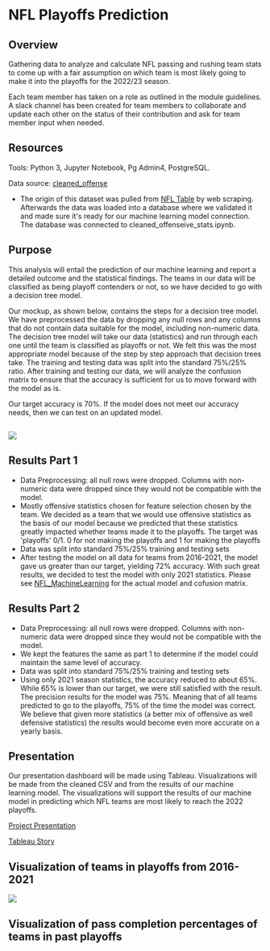 # NFL Playoffs Prediction

## Overview

Gathering data to analyze and calculate NFL passing and rushing team stats to come up with a fair assumption on which team is most likely going to make it into the playoffs for the 2022/23 season. 

Each team member has taken on a role as outlined in the module guidelines. A slack channel has been created for team members to collaborate and update each other on the status of their contribution and ask for team member input when needed.  

## Resources

Tools: Python 3, Jupyter Notebook, Pg Admin4, PostgreSQL.

Data source: [cleaned_offense](cleaned_offense.csv)
  - The origin of this dataset was pulled from [NFL Table](https://www.nfl.com/stats/team-stats/offense/passing/2021/reg/all) by web scraping. Afterwards the data was loaded into a database where we validated it and made sure it's ready for our machine learning model connection.  The database was connected to cleaned_offenseive_stats.ipynb.


## Purpose

This analysis will entail the prediction of our machine learning and report a detailed outcome and the statistical findings. The teams in our data will be classified as being playoff contenders or not, so we have decided to go with a decision tree model.

Our mockup, as shown below, contains the steps for a decision tree model. We have preprocessed the data by dropping any null rows and any columns that do not contain data suitable for the model, including non-numeric data. The decision tree model will take our data (statistics) and run through each one until the team is classified as playoffs or not. We felt this was the most appropriate model because of the step by step approach that decision trees take. The training and testing data was split into the standard 75%/25% ratio. After training and testing our data, we will analyze the confusion matrix to ensure that the accuracy is sufficient for us to move forward with the model as is.

Our target accuracy is 70%. If the model does not meet our accuracy needs, then we can test on an updated model.

![](https://github.com/WalterMarikwa/UNCC_Final_Project_Capstone/blob/kf_branch/images/model_mockup.png)
---
## Results Part 1
- Data Preprocessing: all null rows were dropped. Columns with non-numeric data were dropped since they would not be compatible with the model.
- Mostly offensive statistics chosen for feature selection chosen by the team. We decided as a team that we would use offensive statistics as the basis of our model because we predicted that these statistics greatly impacted whether teams made it to the playoffs. The target was 'playoffs' 0/1. 0 for not making the playoffs and 1 for making the playoffs
- Data was split into standard 75%/25% training and testing sets
- After testing the model on all data for teams from 2016-2021, the model gave us greater than our target, yielding 72% accuracy. With such great results, we decided to test the model with only 2021 statistics. Please see [NFL_MachineLearning](NFL_MachineLearning.ipynb) for the actual model and cofusion matrix.

## Results Part 2
- Data Preprocessing: all null rows were dropped. Columns with non-numeric data were dropped since they would not be compatible with the model.
- We kept the features the same as part 1 to determine if the model could maintain the same level of accuracy.
- Data was split into standard 75%/25% training and testing sets
- Using only 2021 season statistics, the accuracy reduced to about 65%. While 65% is lower than our target, we were still satisfied with the result. The precision results for the model was 75%. Meaning that of all teams predicted to go to the playoffs, 75% of the time the model was correct. We believe that given more statistics (a better mix of offensive as well defensive statistics) the results would become even more accurate on a yearly basis. 


## Presentation

Our presentation dashboard will be made using Tableau. Visualizations will be made from the cleaned CSV and from the results of our machine learning model. The visualizations will support the results of our machine model in predicting which NFL teams are most likely to reach the 2022 playoffs.

<p><a href="https://docs.google.com/presentation/d/1YjcV5z18TtbCK9gWFY45iId4PvADQ2BqwUIsLW-rMa0/edit?usp=sharing">Project Presentation</a></p>
<p><a href="https://public.tableau.com/views/NFLPlayoffsPredictions/NFLPlayoffPredictions?:language=en-US&publish=yes&:display_count=n&:origin=viz_share_link">Tableau Story</a></p>

## Visualization of teams in playoffs from 2016-2021

<div class='tableauPlaceholder' id='viz1661017224194' style='position: relative'><noscript><a href='#'><img alt=' ' src='https:&#47;&#47;public.tableau.com&#47;static&#47;images&#47;NF&#47;NFLPlayoffsPredictions&#47;NFLPlayoffPredictions&#47;1_rss.png' style='border: none' /></a></noscript><object class='tableauViz'  style='display:none;'><param name='host_url' value='https%3A%2F%2Fpublic.tableau.com%2F' /> <param name='embed_code_version' value='3' /> <param name='site_root' value='' /><param name='name' value='NFLPlayoffsPredictions&#47;NFLPlayoffPredictions' /><param name='tabs' value='yes' /><param name='toolbar' value='yes' /><param name='static_image' value='https:&#47;&#47;public.tableau.com&#47;static&#47;images&#47;NF&#47;NFLPlayoffsPredictions&#47;NFLPlayoffPredictions&#47;1.png' /> <param name='animate_transition' value='yes' /><param name='display_static_image' value='yes' /><param name='display_spinner' value='yes' /><param name='display_overlay' value='yes' /><param name='display_count' value='yes' /><param name='language' value='en-US' /><param name='filter' value='publish=yes' /></object></div>                <script type='text/javascript'>                    var divElement = document.getElementById('viz1661017224194');                    var vizElement = divElement.getElementsByTagName('object')[0];                    vizElement.style.width='1366px';vizElement.style.height='818px';                    var scriptElement = document.createElement('script');                    scriptElement.src = 'https://public.tableau.com/javascripts/api/viz_v1.js';                    vizElement.parentNode.insertBefore(scriptElement, vizElement);                </script>


## Visualization of pass completion percentages of teams in past playoffs
 



